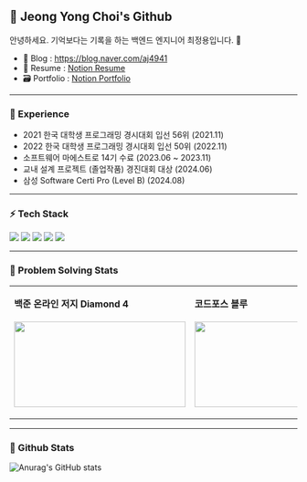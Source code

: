 <h2 align="left">👋 Jeong Yong Choi's Github </h2>

<div>

안녕하세요. 기억보다는 기록을 하는 백엔드 엔지니어 최정용입니다. 👋
 
- 📄 Blog : https://blog.naver.com/aj4941
- 🪪 Resume : [Notion Resume](https://uncovered-letter-dfc.notion.site/7644812e8a0c47ed905c7d8cef487865)
- 🗃️ Portfolio : [Notion Portfolio](https://uncovered-letter-dfc.notion.site/6e99560fbed647cead4325d566e829d3)

</div>

----

 <h3 align="left">🚀 Experience </h3>
 
 - 2021 한국 대학생 프로그래밍 경시대회 입선 56위 (2021.11)
 - 2022 한국 대학생 프로그래밍 경시대회 입선 50위 (2022.11)
 - 소프트웨어 마에스트로 14기 수료 (2023.06 ~ 2023.11)
 - 교내 설계 프로젝트 (졸업작품) 경진대회 대상 (2024.06)
 - 삼성 Software Certi Pro (Level B) (2024.08)

---

<h3 align="left">⚡️ Tech Stack </h3>
<div align=left> 
  <img src="https://img.shields.io/badge/java-007396?style=for-the-badge&logo=java&logoColor=white"> 
  <img src="https://img.shields.io/badge/c++-00599C?style=for-the-badge&logo=c%2B%2B&logoColor=white">
  <img src="https://img.shields.io/badge/mysql-4479A1?style=for-the-badge&logo=mysql&logoColor=white"> 
  <img src="https://img.shields.io/badge/spring-6DB33F?style=for-the-badge&logo=spring&logoColor=white"> 
  <img src="https://img.shields.io/badge/amazonaws-232F3E?style=for-the-badge&logo=amazonaws&logoColor=white"> 
</div>

---

<h3 align="left">📌 Problem Solving Stats</h3>

<table>
<tr>
<td>

**백준 온라인 저지 Diamond 4**<br><br>
<a href="https://solved.ac/profile/aj4941">
<img src="http://mazassumnida.wtf/api/v2/generate_badge?boj=aj4941" width="300px" height="150px">
</a>

</td>
<td>

**코드포스 블루**<br><br>
<a href="https://codeforces.com/profile/aj4941">
<img src="https://cf.leed.at?id=aj4941" width="300px" height="150px">
</a>

</td>
</tr>
</table>

---

 <h3 align="left">📌 Github Stats </h3>

![Anurag's GitHub stats](https://github-readme-stats.vercel.app/api?username=aj4941&show_icons=true&theme=radical)
